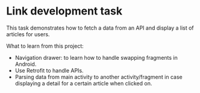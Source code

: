 # Link development task
This task demonstrates how to fetch a data from an API and display a list of articles for users.

What to learn from this project: 
- Navigation drawer: to learn how to handle swapping fragments in Android.
- Use Retrofit to handle APIs.
- Parsing data from main activity to another activity/fragment in case displaying a detail for a certain article when clicked on.
